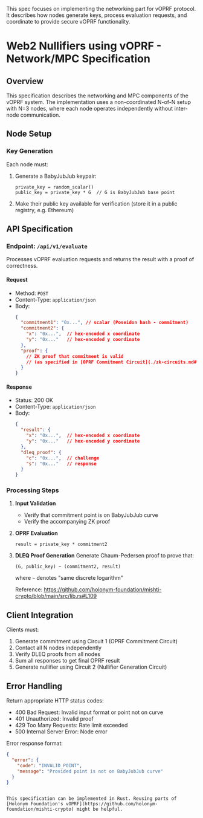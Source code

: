 This spec focuses on implementing the networking part for vOPRF protocol. It describes how nodes generate keys, process evaluation requests, and coordinate to provide secure vOPRF functionality.

# Web2 Nullifiers using vOPRF - Network/MPC Specification

## Overview

This specification describes the networking and MPC components of the vOPRF system. The implementation uses a non-coordinated N-of-N setup with N=3 nodes, where each node operates independently without inter-node communication.

## Node Setup

### Key Generation
Each node must:
1. Generate a BabyJubJub keypair:
   ```
   private_key = random_scalar()
   public_key = private_key * G  // G is BabyJubJub base point
   ```
2. Make their public key available for verification (store it in a public registry, e.g. Ethereum)

## API Specification

### Endpoint: `/api/v1/evaluate`

Processes vOPRF evaluation requests and returns the result with a proof of correctness.

#### Request
- Method: `POST`
- Content-Type: `application/json`
- Body:
  ```json
  {
    "commitment1": "0x...", // scalar (Poseidon hash - commitment)
    "commitment2": {
      "x": "0x...",  // hex-encoded x coordinate
      "y": "0x..."   // hex-encoded y coordinate
    },
    "proof": {
      // ZK proof that commitment is valid
      // (as specified in [OPRF Commitment Circuit](./zk-circuits.md#circuit-1-oprf-commitment-circuit))
    }
  }
  ```

#### Response
- Status: 200 OK
- Content-Type: `application/json`
- Body:
  ```json
  {
    "result": {
      "x": "0x...",  // hex-encoded x coordinate
      "y": "0x..."   // hex-encoded y coordinate
    },
    "dleq_proof": {
      "c": "0x...",  // challenge
      "s": "0x..."   // response
    }
  }
  ```

### Processing Steps

1. **Input Validation**
   - Verify that commitment point is on BabyJubJub curve
   - Verify the accompanying ZK proof

2. **OPRF Evaluation**
   ```
   result = private_key * commitment2
   ```

3. **DLEQ Proof Generation**
   Generate Chaum-Pedersen proof to prove that:
   ```
   (G, public_key) ~ (commitment2, result)
   ```
   where `~` denotes "same discrete logarithm"

   Reference: https://github.com/holonym-foundation/mishti-crypto/blob/main/src/lib.rs#L109

## Client Integration

Clients must:
1. Generate commitment using Circuit 1 (OPRF Commitment Circuit)
2. Contact all N nodes independently
3. Verify DLEQ proofs from all nodes
4. Sum all responses to get final OPRF result
5. Generate nullifier using Circuit 2 (Nullifier Generation Circuit)

## Error Handling

Return appropriate HTTP status codes:
- 400 Bad Request: Invalid input format or point not on curve
- 401 Unauthorized: Invalid proof
- 429 Too Many Requests: Rate limit exceeded
- 500 Internal Server Error: Node error

Error response format:
```json
{
  "error": {
    "code": "INVALID_POINT",
    "message": "Provided point is not on BabyJubJub curve"
  }
}
```
```

This specification can be implemented in Rust. Reusing parts of [Holonym Foundation's vOPRF](https://github.com/holonym-foundation/mishti-crypto) might be helpful.
